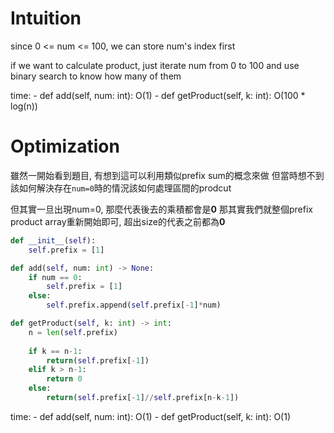 # Intuition

since 0 <= num <= 100, we can store num's index first

if we want to calculate product, just iterate num from 0 to 100 and use binary search to know how many of them

time:
    - def add(self, num: int): O(1)
    - def getProduct(self, k: int): O(100 * log(n))


# Optimization

雖然一開始看到題目, 有想到這可以利用類似prefix sum的概念來做
但當時想不到該如何解決存在`num=0`時的情況該如何處理區間的prodcut

但其實一旦出現num=0, 那麼代表後去的乘積都會是**0**
那其實我們就整個prefix product array重新開始即可, 超出size的代表之前都為**0**

```py
def __init__(self):
    self.prefix = [1] 

def add(self, num: int) -> None:
    if num == 0:
        self.prefix = [1]
    else:
        self.prefix.append(self.prefix[-1]*num)

def getProduct(self, k: int) -> int:
    n = len(self.prefix)
    
    if k == n-1:
        return(self.prefix[-1])
    elif k > n-1:
        return 0
    else:
        return(self.prefix[-1]//self.prefix[n-k-1])
```

time:
    - def add(self, num: int): O(1)
    - def getProduct(self, k: int): O(1)